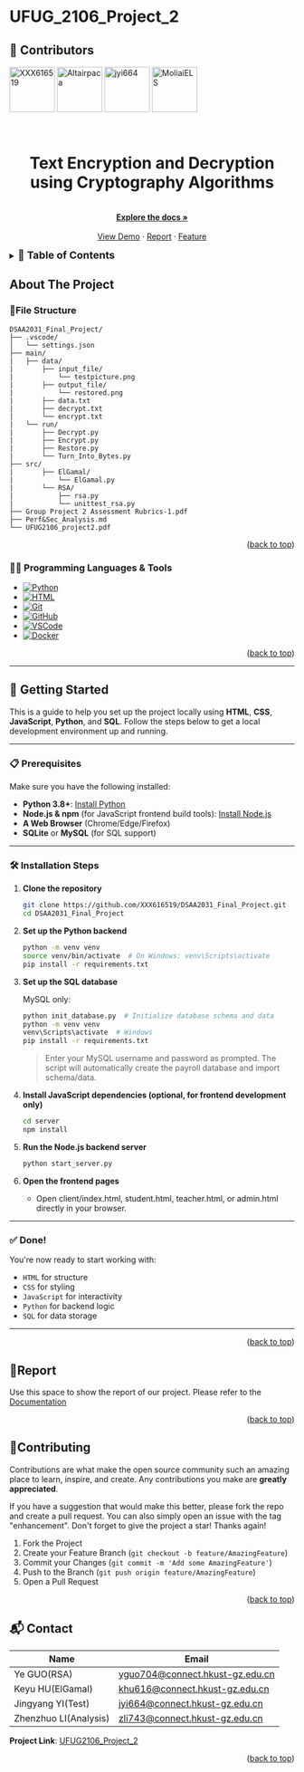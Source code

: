 # UFUG_2106_Project_2

<a id="readme-top"></a>

## 👥 Contributors

[<img src="https://github.com/XXX616519.png" width="80" alt="XXX616519" />](https://github.com/XXX616519)
[<img src="https://github.com/Altairpaca.png" width="80" alt="Altairpaca" />](https://github.com/Altairpaca)
[<img src="https://github.com/jyi664.png" width="80" alt="jyi664" />](https://github.com/jyi664)
[<img src="https://github.com/MoliaiELS.png" width="80" alt="MoliaiELS" />](https://github.com/MoliaiELS)




<!-- PROJECT LOGO -->
<br />
<div align="center">

<h1 align="center">Text Encryption and Decryption using Cryptography
Algorithms</h1>

  <p align="center">
    <br />
    <a href="https://github.com/XXX616519/UFUG2106_Project_2"><strong>Explore the docs »</strong></a>
    <br />
    <br />
    <a href="https://github.com/XXX616519/UFUG2106_Project_2">View Demo</a>
    &middot;
    <a href="https://github.com/XXX616519/UFUG2106_Project_2">Report</a>
    &middot;
    <a href="https://github.com/XXX616519/UFUG2106_Project_2">Feature</a>
  </p>
</div>



<!-- TABLE OF CONTENTS -->
<details>
  <summary><span style="font-size: 18px;"><b>📑 Table of Contents</b></span></summary>
  <ol>
    <li>
      <a href="#about-the-project">About The Project</a>
      <ul>
        <li><a href="#built-with">Built With</a></li>
      </ul>
    </li>
    <li>
      <a href="#getting-started">Getting Started</a>
      <ul>
        <li><a href="#prerequisites">Prerequisites</a></li>
        <li><a href="#installation">Installation</a></li>
      </ul>
    </li>
    <li><a href="#usage">Usage</a></li>
    <li><a href="#roadmap">Roadmap</a></li>
    <li><a href="#contributing">Contributing</a></li>
    <li><a href="#license">License</a></li>
    <li><a href="#contact">Contact</a></li>
    <li><a href="#acknowledgments">Acknowledgments</a></li>
  </ol>
</details>



<!-- ABOUT THE PROJECT -->
## About The Project

<!-- [![Product Name Screen Shot][product-screenshot]](https://example.com) -->

### 📂File Structure
```
DSAA2031_Final_Project/
├── .vscode/                
│   └── settings.json
├── main/
|   ├── data/
|       ├── input_file/
|           └── testpicture.png
|       ├── output_file/
|           └── restored.png
|       ├── data.txt
|       ├── decrypt.txt
|       └── encrypt.txt      
|   └── run/             
|       ├── Decrypt.py
|       ├── Encrypt.py
|       ├── Restore.py
|       └── Turn_Into_Bytes.py
├── src/
|       ├── ElGamal/
|           └── ElGamal.py
|       └── RSA/
|           ├── rsa.py
|           └── unittest_rsa.py
├── Group Project 2 Assessment Rubrics-1.pdf                 
├── Perf&Sec_Analysis.md            
└── UFUG2106_project2.pdf                  
```


<p align="right">(<a href="#readme-top">back to top</a>)</p>



### 🧑‍💻 Programming Languages & Tools

* [![Python][Python]][Python-url]
* [![HTML][HTML]][HTML-url]
* [![Git][Git]][Git-url]
* [![GitHub][GitHub]][GitHub-url]
* [![VSCode][VSCode]][VSCode-url]
* [![Docker][Docker]][Docker-url]

<p align="right">(<a href="#readme-top">back to top</a>)</p>



<!-- GETTING STARTED -->
---

## 🚀 Getting Started

This is a guide to help you set up the project locally using **HTML**, **CSS**, **JavaScript**, **Python**, and **SQL**. Follow the steps below to get a local development environment up and running.

---

### 📋 Prerequisites

Make sure you have the following installed:

* **Python 3.8+**: [Install Python](https://www.python.org/downloads/)
* **Node.js & npm** (for JavaScript frontend build tools): [Install Node.js](https://nodejs.org/)
* **A Web Browser** (Chrome/Edge/Firefox)
* **SQLite** or **MySQL** (for SQL support)

---

### 🛠️ Installation Steps

1. **Clone the repository**

   ```sh
   git clone https://github.com/XXX616519/DSAA2031_Final_Project.git
   cd DSAA2031_Final_Project
   ```

2. **Set up the Python backend**

   ```sh
   python -m venv venv
   source venv/bin/activate  # On Windows: venv\Scripts\activate
   pip install -r requirements.txt
   ```

3. **Set up the SQL database**

   MySQL only:

   ```sh
   python init_database.py  # Initialize database schema and data
   python -m venv venv
   venv\Scripts\activate  # Windows
   pip install -r requirements.txt
   ```

   > Enter your MySQL username and password as prompted. The script will automatically create the payroll database and import schema/data.

4. **Install JavaScript dependencies (optional, for frontend development only)**

   ```sh
   cd server
   npm install
   ```

5. **Run the Node.js backend server**

   ```sh
   python start_server.py
   ```

6. **Open the frontend pages**

   * Open client/index.html, student.html, teacher.html, or admin.html directly in your browser.

---

### ✅ Done!

You're now ready to start working with:

* `HTML` for structure
* `CSS` for styling
* `JavaScript` for interactivity
* `Python` for backend logic
* `SQL` for data storage

---

<p align="right">(<a href="#readme-top">back to top</a>)</p>



<!-- USAGE EXAMPLES -->
## 📖Report

Use this space to show the report of our project. 
Please refer to the [Documentation](https://github.com/XXX616519/UFUG2106_Project_2)

<p align="right">(<a href="#readme-top">back to top</a>)</p>



<!-- CONTRIBUTING -->
## 💬Contributing

Contributions are what make the open source community such an amazing place to learn, inspire, and create. Any contributions you make are **greatly appreciated**.

If you have a suggestion that would make this better, please fork the repo and create a pull request. You can also simply open an issue with the tag "enhancement".
Don't forget to give the project a star! Thanks again!

1. Fork the Project
2. Create your Feature Branch (`git checkout -b feature/AmazingFeature`)
3. Commit your Changes (`git commit -m 'Add some AmazingFeature'`)
4. Push to the Branch (`git push origin feature/AmazingFeature`)
5. Open a Pull Request

<p align="right">(<a href="#readme-top">back to top</a>)</p>


<!-- CONTACT -->
## 📬 Contact

| Name                   | Email                                                                       |
|------------------------|-----------------------------------------------------------------------------|
| Ye GUO(RSA)            | [yguo704@connect.hkust-gz.edu.cn](mailto:yguo704@connect.hkust-gz.edu.cn)   |
| Keyu HU(ElGamal)       | [khu616@connect.hkust-gz.edu.cn](mailto:khu616@connect.hkust-gz.edu.cn)     |
| Jingyang YI(Test)      | [jyi664@connect.hkust-gz.edu.cn](mailto:jyi664@connect.hkust-gz.edu.cn)     |
| Zhenzhuo LI(Analysis)  | [zli743@connect.hkust-gz.edu.cn](mailto:zli743@connect.hkust-gz.edu.cn)     |

**Project Link**: [UFUG2106_Project_2](https://github.com/XXX616519/UFUG2106_Project_2)


<p align="right">(<a href="#readme-top">back to top</a>)</p>



<!-- MARKDOWN LINKS & IMAGES -->
<!-- https://www.markdownguide.org/basic-syntax/#reference-style-links -->
[Python]: https://img.shields.io/badge/Python-3776AB?style=for-the-badge&logo=python&logoColor=white
[Python-url]: https://www.python.org/

[HTML]: https://img.shields.io/badge/HTML5-E34F26?style=for-the-badge&logo=html5&logoColor=white
[HTML-url]: https://developer.mozilla.org/en-US/docs/Web/HTML

[Git]: https://img.shields.io/badge/Git-F05032?style=for-the-badge&logo=git&logoColor=white
[Git-url]: https://git-scm.com/

[GitHub]: https://img.shields.io/badge/GitHub-100000?style=for-the-badge&logo=github&logoColor=white
[GitHub-url]: https://github.com/

[VSCode]: https://img.shields.io/badge/VS_Code-007ACC?style=for-the-badge&logo=visual-studio-code&logoColor=white
[VSCode-url]: https://code.visualstudio.com/

[Docker]: https://img.shields.io/badge/Docker-2496ED?style=for-the-badge&logo=docker&logoColor=white
[Docker-url]: https://www.docker.com/
